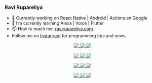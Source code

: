 ### Ravi Rupareliya

- 🔭 Currently working on React Native | Android | Actions on Google
- 🌱 I’m currently learning Alexa | Voice | Flutter
- 📫 How to reach me: [ravirupareliya.com](https://ravirupareliya.com)
- Follow me on [Instagram](https://www.instagram.com/ravi.rupareliya/) for programming tips and news.

<a href="https://www.instagram.com/ravi.rupareliya/" target="_blank">
<!-- insta-feed:START-->
<p align="center">
<img align="center" src=https://scontent-atl3-1.cdninstagram.com/v/t51.2885-15/e35/s150x150/119738360_171946631175661_8308691936849414239_n.jpg?_nc_ht=scontent-atl3-1.cdninstagram.com&_nc_cat=101&_nc_ohc=A7P4JtFZXQkAX-JWddj&_nc_tp=15&oh=617326486c473763fb569d239da71f4d&oe=5FAB40DD />
<img align="center" src=https://scontent-atl3-1.cdninstagram.com/v/t51.2885-15/e35/s150x150/119471335_3325605627530848_5783608158621298966_n.jpg?_nc_ht=scontent-atl3-1.cdninstagram.com&_nc_cat=104&_nc_ohc=DnyCFqJb7vMAX93xMnV&_nc_tp=15&oh=ea7f25a71923df05428175f238a5acfc&oe=5FABBD81 />
<img align="center" src=https://scontent-atl3-1.cdninstagram.com/v/t51.2885-15/e35/s150x150/118735524_155532192843864_2438830621806811548_n.jpg?_nc_ht=scontent-atl3-1.cdninstagram.com&_nc_cat=100&_nc_ohc=bWewb-mOzyQAX-Ys4ou&_nc_tp=15&oh=b9d0d4f71685f0d4f24f4d4fb43c9484&oe=5FA989EE />
</p>
<p align="center">
<img align="center" src=https://scontent-atl3-1.cdninstagram.com/v/t51.2885-15/e35/s150x150/118358282_793232521422249_4194198869826492121_n.jpg?_nc_ht=scontent-atl3-1.cdninstagram.com&_nc_cat=109&_nc_ohc=So9JZFxXLfMAX9ZB_BC&_nc_tp=15&oh=f9d0dc78205e14f46603d57344796244&oe=5FA85ABC />
<img align="center" src=https://scontent-atl3-1.cdninstagram.com/v/t51.2885-15/e35/s150x150/118083536_653646245259286_4437462516989252087_n.jpg?_nc_ht=scontent-atl3-1.cdninstagram.com&_nc_cat=110&_nc_ohc=9sOPYqH6-FwAX9Y31wJ&_nc_tp=15&oh=ab88456c8888f01192dbe84f78704e5a&oe=5FA8CA5C />
<img align="center" src=https://scontent-atl3-1.cdninstagram.com/v/t51.2885-15/e35/s150x150/118175330_604822603490734_6882222491011634628_n.jpg?_nc_ht=scontent-atl3-1.cdninstagram.com&_nc_cat=110&_nc_ohc=g7BwNBBNyakAX8W0gGm&_nc_tp=15&oh=8c46485b1f38d19816528a66b128eaa4&oe=5FAAF3F7 />
</p>
<p align="center">
<img align="center" src=https://scontent-atl3-1.cdninstagram.com/v/t51.2885-15/e35/s150x150/117801930_118850686597100_8281062695853943386_n.jpg?_nc_ht=scontent-atl3-1.cdninstagram.com&_nc_cat=108&_nc_ohc=1eo5MxvlU80AX9khABv&_nc_tp=15&oh=1f9e47b7bf31f4fc75088f563ef7df42&oe=5FAB65C0 />
<img align="center" src=https://scontent-atl3-1.cdninstagram.com/v/t51.2885-15/e35/s150x150/117867292_2771207523148452_3241414180657952736_n.jpg?_nc_ht=scontent-atl3-1.cdninstagram.com&_nc_cat=100&_nc_ohc=kUyCr5XeimcAX8f2tuW&_nc_tp=15&oh=f04cafc5b80543e5f3d0777588a611ae&oe=5FAAFE21 />
<img align="center" src=https://scontent-atl3-1.cdninstagram.com/v/t51.2885-15/e35/s150x150/117931678_793632161399712_7562658963115355616_n.jpg?_nc_ht=scontent-atl3-1.cdninstagram.com&_nc_cat=100&_nc_ohc=IJMmMPrReFkAX8pKW0Z&_nc_tp=15&oh=301a89456dea7d0d33ca1d62200f0407&oe=5FA90937 />
</p>
<p align="center">
<img align="center" src=https://scontent-atl3-1.cdninstagram.com/v/t51.2885-15/e35/s150x150/117747115_220949032661980_1081920512424702093_n.jpg?_nc_ht=scontent-atl3-1.cdninstagram.com&_nc_cat=104&_nc_ohc=_d_0zzMxtjsAX_OC_lS&_nc_tp=15&oh=e35890658dd7e7bef43442572bf6b96b&oe=5FAA7596 />
<img align="center" src=https://scontent-atl3-1.cdninstagram.com/v/t51.2885-15/e35/s150x150/117564950_167171931547080_7523565149947571776_n.jpg?_nc_ht=scontent-atl3-1.cdninstagram.com&_nc_cat=100&_nc_ohc=XYFyrtEhpXsAX-Pefm4&_nc_tp=15&oh=b7b873470d047a58fdc7395964b0be25&oe=5FA9A5DD />
<img align="center" src=https://scontent-atl3-1.cdninstagram.com/v/t51.2885-15/e35/s150x150/117307859_603477283647910_4747232603067507655_n.jpg?_nc_ht=scontent-atl3-1.cdninstagram.com&_nc_cat=110&_nc_ohc=ur82lOzipEEAX8e1CiU&_nc_tp=15&oh=c7350658239e9675b829cfc28117e9d7&oe=5FA8B484 />
</p>

<!-- insta-feed:END-->
</a>
